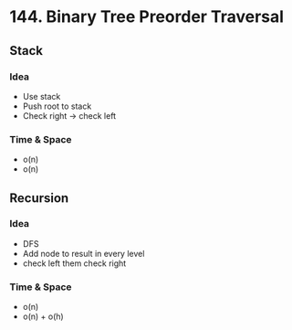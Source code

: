 # 144. Binary Tree Preorder Traversal

## Stack
### Idea
* Use stack
* Push root to stack
* Check right -> check left

### Time & Space
* o(n)
* o(n)

## Recursion
### Idea
* DFS
* Add node to result in every level
* check left them check right


### Time & Space
* o(n)
* o(n) + o(h)